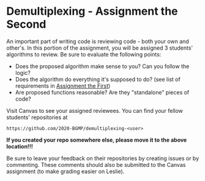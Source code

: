 # Demultiplexing - Assignment the Second

An important part of writing code is reviewing code - both your own and other's. In this portion of the assignment, you will be assigned 3 students' algorithms to review. Be sure to evaluate the following points:

- Does the proposed algorithm make sense to you? Can you follow the logic?
- Does the algorithm do everything it's supposed to do? (see list of requirements in [Assignment the First](Assignment-the-first/Demult_Assignment-the-first.pdf))
- Are proposed functions reasonable? Are they "standalone" pieces of code?

Visit Canvas to see your assigned reviewees. You can find your fellow students' repositories at

```https://github.com/2020-BGMP/demultiplexing-<user>```

**If you created your repo somewhere else, please move it to the above location!!!**

Be sure to leave your feedback on their repositories by creating issues or by commenting. These comments should also be submitted to the Canvas assignment (to make grading easier on Leslie).